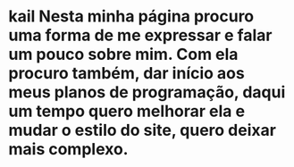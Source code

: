 # kail Nesta minha página procuro uma forma de me expressar e falar um pouco sobre mim. Com ela procuro também, dar início aos meus planos de programação, daqui um tempo quero melhorar ela e mudar o estilo do site, quero deixar mais complexo.
